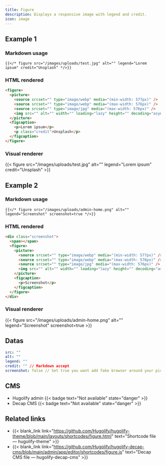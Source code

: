 ```yaml
---
title: Figure
description: Displays a responsive image with legend and credit.
icon: image
---
```


## Example 1

### Markdown usage

```go-html-template
{{</* figure src="/images/uploads/test.jpg" alt="" legend="Lorem ipsum" credit="Unsplash" */>}}
```

### HTML rendered

```html
<figure>
  <picture>
    <source srcset="" type="image/webp" media="(min-width: 577px)" />
    <source srcset="" type="image/webp" media="(max-width: 576px)" />
    <source srcset="" type="image/jpg" media="(max-width: 576px)" />
    <img src="" alt="" width="" loading="lazy" height="" decoding="async" />
  </picture>
  <figcaption>
    <p>Lorem ipsum</p>
    <p class="credit">Unsplash</p>
  </figcaption>
</figure>
```

### Visual renderer

{{< figure src="/images/uploads/test.jpg" alt="" legend="Lorem ipsum" credit="Unsplash" >}}

## Example 2

### Markdown usage

```go-html-template
{{</* figure src="/images/uploads/admin-home.png" alt="" legend="Screenshot" screenshot=true */>}}
```
### HTML rendered

```html
<div class="screenshot">
  <span></span>
  <figure>
    <picture>
      <source srcset="" type="image/webp" media="(min-width: 577px)" />
      <source srcset="" type="image/webp" media="(max-width: 576px)" />
      <source srcset="" type="image/jpg" media="(max-width: 576px)" />
      <img src="" alt="" width="" loading="lazy" height="" decoding="async" />
    </picture>
    <figcaption>
      <p>Screenshot</p>
    </figcaption>
  </figure>
</div>
```


### Visual renderer

{{< figure src="/images/uploads/admin-home.png" alt="" legend="Screenshot" screenshot=true >}}


## Datas

```yml
src: ""
alt: ""
legend: ""
credit: "" // Markdown accept
screenshot: false // Set true you want add fake browser around your picture (and linear filter compression)
```

## CMS

- Hugolify admin {{< badge text="Not available" state="danger" >}}
- Decap CMS {{< badge text="Not available" state="danger" >}}

## Related links

- {{< blank_link link="https://github.com/Hugolify/hugolify-theme/blob/main/layouts/shortcodes/figure.html" text="Shortcode file — hugolify-theme" >}}
- {{< blank_link link="https://github.com/Hugolify/hugolify-decap-cms/blob/main/admin/app/editor/shortcodes/figure.js" text="Decap CMS file — hugolify-decap-cms" >}}
